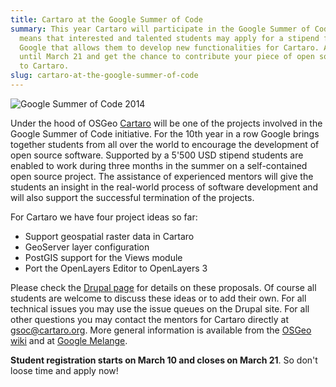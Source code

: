 ```yaml
---
title: Cartaro at the Google Summer of Code
summary: This year Cartaro will participate in the Google Summer of Code. This
  means that interested and talented students may apply for a stipend from
  Google that allows them to develop new functionalities for Cartaro. Apply
  until March 21 and get the chance to contribute your piece of open source code
  to Cartaro.
slug: cartaro-at-the-google-summer-of-code
---
```

![Google Summer of Code 2014](/images/blog/cartaro-at-the-google-summer-of-code/gsoc2014.png)

Under the hood of OSGeo [Cartaro](http://cartaro.org) will be one of the projects involved in the Google Summer of Code initiative. For the 10th year in a row Google brings together students from all over the world to encourage the development of open source software. Supported by a 5'500 USD stipend students are enabled to work during three months in the summer on a self-contained open source project. The assistance of experienced mentors will give the students an insight in the real-world process of software development and will also support the successful termination of the projects.

For Cartaro we have four project ideas so far:

*   Support geospatial raster data in Cartaro
*   GeoServer layer configuration
*   PostGIS support for the Views module
*   Port the OpenLayers Editor to OpenLayers 3

Please check the [Drupal page](https://groups.drupal.org/node/407408) for details on these proposals. Of course all students are welcome to discuss these ideas or to add their own. For all technical issues you may use the issue queues on the Drupal site. For all other questions you may contact the mentors for Cartaro directly at gsoc@cartaro.org. More general information is available from the [OSGeo wiki](http://wiki.osgeo.org/wiki/Google_Summer_of_Code) and at [Google Melange](www.google-melange.com).

**Student registration starts on March 10 and closes on March 21**. So don't loose time and apply now!